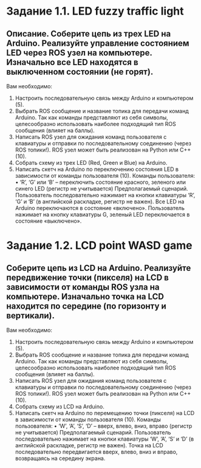 # Задание 1.1. LED fuzzy traffic light
## Описание. Соберите цепь из трех LED на Arduino. Реализуйте управление состоянием LED через ROS узел на компьютере. Изначально все LED находятся в выключенном состоянии (не горят).

Вам необходимо:
1. Настроить последовательную связь между Arduino и компьютером (5).
2. Выбрать ROS сообщение и название топика для передачи команд Arduino.
Так как команды представляют из себя символы, целесообразно
использовать наиболее подходящий тип ROS сообщения (влияет на баллы).
3. Написать ROS узел для ожидания команд пользователя с клавиатуры и
отправки по последовательному соединению (через ROS топики!).
ROS узел может быть реализован на Python или C++ (10).
4. Собрать схему из трех LED (Red, Green и Blue) на Arduino.
5. Написать скетч на Arduino по переключению состояния LED в зависимости
от команды пользователя (10).
Команды пользователя:
• ‘R’, ‘G’ или ‘B’ – переключить состояние красного, зеленого или синего
LED (регистр не учитывается)
Предполагаемый сценарий. Пользователь последовательно нажимает на кнопки
клавиатуры ‘R’, ‘G’ и ‘B’ (в английской раскладке, регистр не важен). Все LED на
Arduino переключаются в состояние «включено». Пользователь нажимает на
кнопку клавиатуры G, зеленый LED переключается в состояние «выключено».

# Задание 1.2. LCD point WASD game
## Соберите цепь из LCD на Arduino. Реализуйте передвижение точки (пикселя) на LCD в зависимости от команды ROS узла на компьютере. Изначально точка на LCD находится по середине (по горизонту и вертикали).

Вам необходимо:
1. Настроить последовательную связь между Arduino и компьютером (5).
2. Выбрать ROS сообщение и название топика для передачи команд Arduino.
Так как команды представляют из себя символы, целесообразно
использовать наиболее подходящий тип ROS сообщения (влияет на баллы).
3. Написать ROS узел для ожидания команд пользователя с клавиатуры и
отправки по последовательному соединению (через ROS топики!).
ROS узел может быть реализован на Python или C++ (10).
4. Собрать схему из LCD на Arduino.
5. Написать скетч на Arduino по перемещению точки (пикселя) на LCD в
зависимости от команды пользователя (10).
Команды пользователя:
• ‘W’, ‘A’, ‘S’, ‘D’ – вверх, влево, вниз, вправо (регистр не учитывается)
Предполагаемый сценарий. Пользователь последовательно нажимает на кнопки
клавиатуры ‘W’, ‘A’, ‘S’ и ‘D’ (в английской раскладке, регистр не важен). Точка
на LCD последовательно передвигается вверх, влево, вниз и вправо, возвращаясь
на середину экрана.